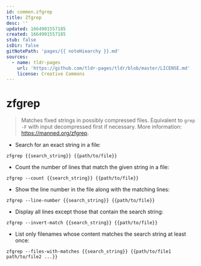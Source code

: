 ```yaml
---
id: common.zfgrep
title: Zfgrep
desc: ''
updated: 1664901557185
created: 1664901557185
stub: false
isDir: false
gitNotePath: 'pages/{{ noteHiearchy }}.md'
sources:
  - name: tldr-pages
    url: 'https://github.com/tldr-pages/tldr/blob/master/LICENSE.md'
    license: Creative Commons
---
```

# zfgrep

> Matches fixed strings in possibly compressed files.
> Equivalent to `grep -F` with input decompressed first if necessary.
> More information: <https://manned.org/zfgrep>.

- Search for an exact string in a file:

`zfgrep {{search_string}} {{path/to/file}}`

- Count the number of lines that match the given string in a file:

`zfgrep --count {{search_string}} {{path/to/file}}`

- Show the line number in the file along with the matching lines:

`zfgrep --line-number {{search_string}} {{path/to/file}}`

- Display all lines except those that contain the search string:

`zfgrep --invert-match {{search_string}} {{path/to/file}}`

- List only filenames whose content matches the search string at least once:

`zfgrep --files-with-matches {{search_string}} {{path/to/file1 path/to/file2 ...}}`

